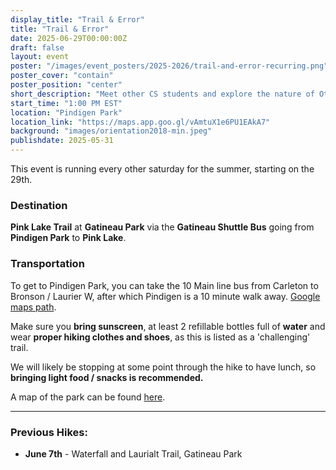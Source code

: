 ```yaml
---
display_title: "Trail & Error"
title: "Trail & Error"
date: 2025-06-29T00:00:00Z
draft: false
layout: event
poster: "/images/event_posters/2025-2026/trail-and-error-recurring.png"
poster_cover: "contain"
poster_position: "center"
short_description: "Meet other CS students and explore the nature of Ottawa-Gatineau!"
start_time: "1:00 PM EST"
location: "Pindigen Park"
location_link: "https://maps.app.goo.gl/vAmtuX1e6PU1EAkA7"
background: "images/orientation2018-min.jpeg"
publishdate: 2025-05-31
---
```


This event is running every other saturday for the summer, starting on the 29th.
### Destination
**Pink Lake Trail** at **Gatineau Park** via the **Gatineau Shuttle Bus** going from **Pindigen Park** to **Pink Lake**.
### Transportation
To get to Pindigen Park, you can take the 10 Main line bus from Carleton to Bronson / Laurier W, after which Pindigen is a 10 minute walk away. 
[Google maps path](https://maps.app.goo.gl/aZiGCe9jF6oaXfU47).

Make sure you **bring sunscreen**, at least 2 refillable bottles full of **water** and wear **proper hiking clothes and shoes**, as this is listed as a 'challenging' trail.

We will likely be stopping at some point through the hike to have lunch, so **bringing light food / snacks is recommended.**

A map of the park can be found [here](https://ncc-ccn.gc.ca/places/gatineau-park-trails-map).

---

### Previous Hikes:
- **June 7th** - Waterfall and Laurialt Trail, Gatineau Park